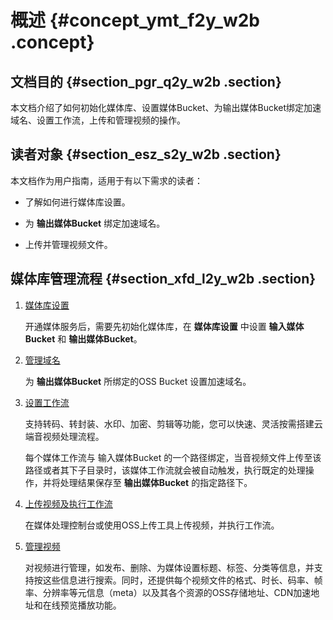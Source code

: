 # 概述 {#concept_ymt_f2y_w2b .concept}

## 文档目的 {#section_pgr_q2y_w2b .section}

本文档介绍了如何初始化媒体库、设置媒体Bucket、为输出媒体Bucket绑定加速域名、设置工作流，上传和管理视频的操作。

## 读者对象 {#section_esz_s2y_w2b .section}

本文档作为用户指南，适用于有以下需求的读者：

-   了解如何进行媒体库设置。

-   为 **输出媒体Bucket** 绑定加速域名。

-   上传并管理视频文件。


## 媒体库管理流程 {#section_xfd_l2y_w2b .section}

1.  [媒体库设置](intl.zh-CN/用户指南/媒体管理/媒体库设置.md#)

    开通媒体服务后，需要先初始化媒体库，在 **媒体库设置** 中设置 **输入媒体Bucket** 和 **输出媒体Bucket**。

2.  [管理域名](intl.zh-CN/用户指南/媒体管理/域名管理.md#)

    为 **输出媒体Bucket** 所绑定的OSS Bucket 设置加速域名。

3.  [设置工作流](intl.zh-CN/用户指南/媒体管理/媒体工作流.md#)

    支持转码、转封装、水印、加密、剪辑等功能，您可以快速、灵活按需搭建云端音视频处理流程。

    每个媒体工作流与 输入媒体Bucket 的一个路径绑定，当音视频文件上传至该路径或者其下子目录时，该媒体工作流就会被自动触发，执行既定的处理操作，并将处理结果保存至 **输出媒体Bucket** 的指定路径下。

4.  [上传视频及执行工作流](intl.zh-CN/用户指南/媒体管理/视频文件上传及工作流执行.md#)

    在媒体处理控制台或使用OSS上传工具上传视频，并执行工作流。

5.  [管理视频](intl.zh-CN/用户指南/媒体管理/视频管理.md#)

    对视频进行管理，如发布、删除、为媒体设置标题、标签、分类等信息，并支持按这些信息进行搜索。同时，还提供每个视频文件的格式、时长、码率、帧率、分辨率等元信息（meta）以及其各个资源的OSS存储地址、CDN加速地址和在线预览播放功能。


